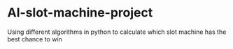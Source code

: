 # AI-slot-machine-project
Using different algorithms in python to calculate which slot machine has the best chance to win
